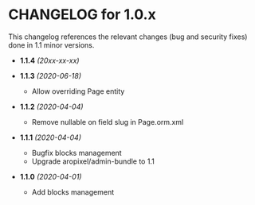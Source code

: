 CHANGELOG for 1.0.x
===================

This changelog references the relevant changes (bug and security fixes) done
in 1.1 minor versions.

* **1.1.4** _(20xx-xx-xx)_


* **1.1.3** _(2020-06-18)_
    * Allow overriding Page entity

* **1.1.2** _(2020-04-04)_
    * Remove nullable on field slug in Page.orm.xml

* **1.1.1** _(2020-04-04)_
    * Bugfix blocks management
    * Upgrade aropixel/admin-bundle to 1.1

* **1.1.0** _(2020-04-01)_
    * Add blocks management
